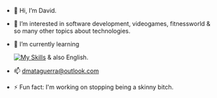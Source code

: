 - 👋 Hi, I’m David.
- 👀 I’m interested in software development, videogames, fitnessworld & so many other topics about technologies.
- 🌱 I’m currently learning


  [![My Skills](https://skillicons.dev/icons?i=cpp,figma,flask,git,github,java,latex,mysql,obsidian)](https://skillicons.dev)
& also English. 
- 📫 dmataguerra@outlook.com
- ⚡ Fun fact: I'm working on stopping being a skinny bitch.


<!---
dmataguerra/dmataguerra is a ✨ special ✨ repository because its `README.md` (this file) appears on your GitHub profile.
You can click the Preview link to take a look at your changes.
--->
